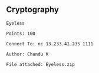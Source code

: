 ## Cryptography

```
Eyeless

Points: 100

Connect To: nc 13.233.41.235 1111

Author: Chandu K

File attached: Eyeless.zip
```

